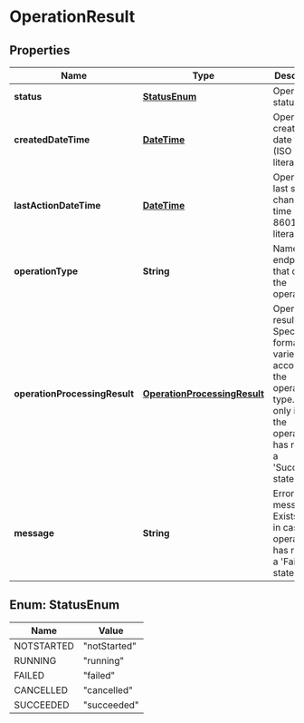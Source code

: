 
# OperationResult

## Properties
Name | Type | Description | Notes
------------ | ------------- | ------------- | -------------
**status** | [**StatusEnum**](#StatusEnum) | Operation status. |  [optional]
**createdDateTime** | [**DateTime**](DateTime.md) | Operation creation date time (ISO 8601 literal). |  [optional]
**lastActionDateTime** | [**DateTime**](DateTime.md) | Operation last status change date time (ISO 8601 literal). |  [optional]
**operationType** | **String** | Name of API endpoint that created the operation. |  [optional]
**operationProcessingResult** | [**OperationProcessingResult**](OperationProcessingResult.md) | Operation result. Specific format varies according to the operation type. Exists only in case the operation has reached a &#39;Succeeded&#39; state. |  [optional]
**message** | **String** | Error message. Exists only in case the operation has reached a &#39;Failed&#39; state. |  [optional]


<a name="StatusEnum"></a>
## Enum: StatusEnum
Name | Value
---- | -----
NOTSTARTED | &quot;notStarted&quot;
RUNNING | &quot;running&quot;
FAILED | &quot;failed&quot;
CANCELLED | &quot;cancelled&quot;
SUCCEEDED | &quot;succeeded&quot;



